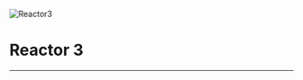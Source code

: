 ![Reactor3](https://raw.github.com/flags/Reactor-3/master/art/pngs/minilogo.png)
# Reactor 3
-----------


